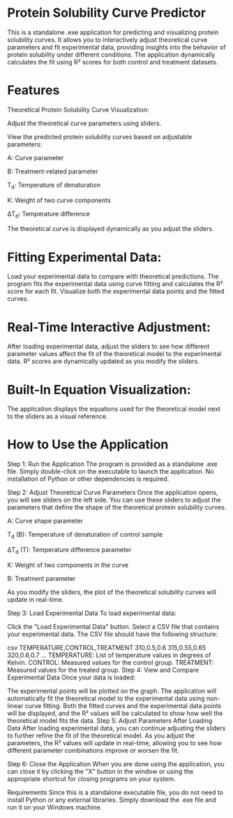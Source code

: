 # Protein Solubility Curve Predictor
This is a standalone .exe application for predicting and visualizing protein solubility curves. It allows you to interactively adjust theoretical curve parameters and fit experimental data, providing insights into the behavior of protein solubility under different conditions. The application dynamically calculates the fit using R² scores for both control and treatment datasets.

# Features
Theoretical Protein Solubility Curve Visualization:

Adjust the theoretical curve parameters using sliders.

View the predicted protein solubility curves based on adjustable parameters:

A: Curve parameter

B: Treatment-related parameter

T<sub>d</sub>: Temperature of denaturation

K: Weight of two curve components

ΔT<sub>d</sub>: Temperature difference

The theoretical curve is displayed dynamically as you adjust the sliders.
# Fitting Experimental Data:

Load your experimental data to compare with theoretical predictions.
The program fits the experimental data using curve fitting and calculates the R² score for each fit.
Visualize both the experimental data points and the fitted curves.
# Real-Time Interactive Adjustment:

After loading experimental data, adjust the sliders to see how different parameter values affect the fit of the theoretical model to the experimental data.
R² scores are dynamically updated as you modify the sliders.

# Built-In Equation Visualization:

The application displays the equations used for the theoretical model next to the sliders as a visual reference.
# How to Use the Application
Step 1: Run the Application
The program is provided as a standalone .exe file. Simply double-click on the executable to launch the application. No installation of Python or other dependencies is required.

Step 2: Adjust Theoretical Curve Parameters
Once the application opens, you will see sliders on the left side. You can use these sliders to adjust the parameters that define the shape of the theoretical protein solubility curves.

A: Curve shape parameter

T<sub>d</sub> (B): Temperature of denaturation of control sample

ΔT<sub>d</sub> (T): Temperature difference parameter

K: Weight of two components in the curve

B: Treatment parameter

As you modify the sliders, the plot of the theoretical solubility curves will update in real-time.

Step 3: Load Experimental Data
To load experimental data:

Click the "Load Experimental Data" button.
Select a CSV file that contains your experimental data.
The CSV file should have the following structure:

csv
TEMPERATURE,CONTROL,TREATMENT
310,0.5,0.6
315,0.55,0.65
320,0.6,0.7
...
TEMPERATURE: List of temperature values in degrees of Kelvin.
CONTROL: Measured values for the control group.
TREATMENT: Measured values for the treated group.
Step 4: View and Compare Experimental Data
Once your data is loaded:

The experimental points will be plotted on the graph.
The application will automatically fit the theoretical model to the experimental data using non-linear curve fitting.
Both the fitted curves and the experimental data points will be displayed, and the R² values will be calculated to show how well the theoretical model fits the data.
Step 5: Adjust Parameters After Loading Data
After loading experimental data, you can continue adjusting the sliders to further refine the fit of the theoretical model. As you adjust the parameters, the R² values will update in real-time, allowing you to see how different parameter combinations improve or worsen the fit.

Step 6: Close the Application
When you are done using the application, you can close it by clicking the "X" button in the window or using the appropriate shortcut for closing programs on your system.

Requirements
Since this is a standalone executable file, you do not need to install Python or any external libraries. Simply download the .exe file and run it on your Windows machine.
